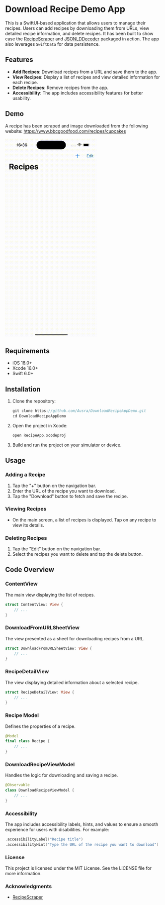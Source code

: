 # Download Recipe Demo App

This is a SwiftUI-based application that allows users to manage their recipes. Users can add recipes by downloading them from URLs, view detailed recipe information, and delete recipes. It has been built to show case the [RecipeScraper](https://github.com/Ausra/RecipeScraper) and [JSONLDDecoder](https://github.com/Ausra/JSONLDDecoder) packaged in action. The app also leverages `SwiftData` for data persistence.

## Features

- **Add Recipes**: Download recipes from a URL and save them to the app.
- **View Recipes**: Display a list of recipes and view detailed information for each recipe.
- **Delete Recipes**: Remove recipes from the app.
- **Accessibility**: The app includes accessibility features for better usability.

## Demo
A recipe has been scraped and image downloaded from the following website: 
https://www.bbcgoodfood.com/recipes/cupcakes

  ![demoApp](https://github.com/Ausra/DownloadRecipeAppDemo/blob/main/DownloadRecipeDemo.gif)

## Requirements
- iOS 18.0+
- Xcode 16.0+
- Swift 6.0+

## Installation

1. Clone the repository:
   ```swift
   git clone https://github.com/Ausra/DownloadRecipeAppDemo.git
   cd DownloadRecipeAppDemo
2. Open the project in Xcode:
   ```swift
   open RecipeApp.xcodeproj
3. Build and run the project on your simulator or device.


## Usage

### Adding a Recipe
1. Tap the "+" button on the navigation bar.
2. Enter the URL of the recipe you want to download.
3. Tap the "Download" button to fetch and save the recipe.

### Viewing Recipes
- On the main screen, a list of recipes is displayed. Tap on any recipe to view its details.

### Deleting Recipes
1. Tap the "Edit" button on the navigation bar.
2. Select the recipes you want to delete and tap the delete button.

## Code Overview
### ContentView
The main view displaying the list of recipes.
```swift
struct ContentView: View {
    // ...
}
```
### DownloadFromURLSheetView
The view presented as a sheet for downloading recipes from a URL.
```swift
struct DownloadFromURLSheetView: View {
    // ...
}
```

### RecipeDetailView
The view displaying detailed information about a selected recipe.
```swift
struct RecipeDetailView: View {
    // ...
}
```
### Recipe Model
Defines the properties of a recipe.
```swift
@Model
final class Recipe {
    // ...
}
```
### DownloadRecipeViewModel
Handles the logic for downloading and saving a recipe.
```swift
@Observable
class DownloadRecipeViewModel {
    // ...
}
```
### Accessibility
The app includes accessibility labels, hints, and values to ensure a smooth experience for users with disabilities. For example:
```swift
.accessibilityLabel("Recipe title")
.accessibilityHint("Type the URL of the recipe you want to download")
```
### License
This project is licensed under the MIT License. See the LICENSE file for more information.

### Acknowledgments
- [RecipeScraper](https://github.com/Ausra/RecipeScraper)

